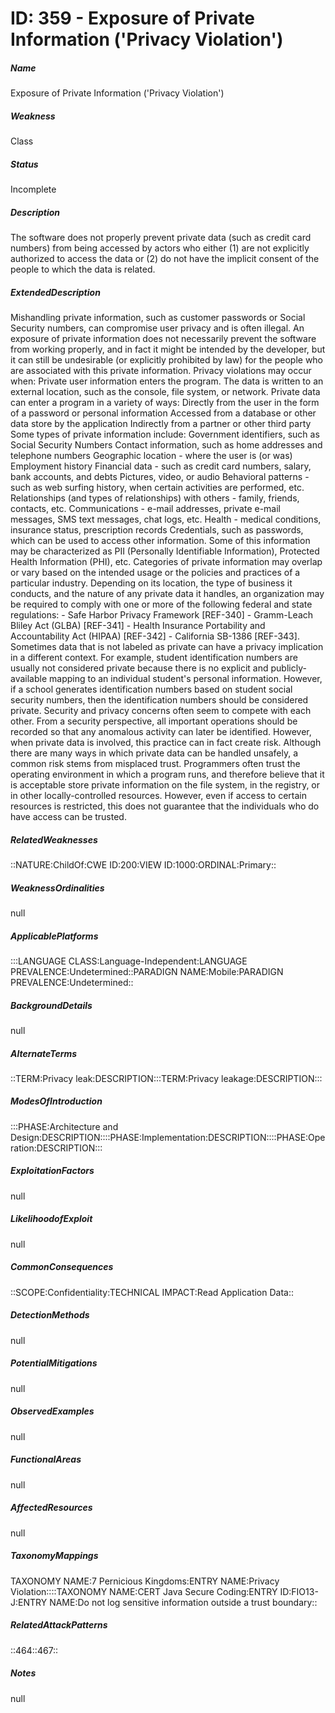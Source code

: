 # ID: 359 - Exposure of Private Information ('Privacy Violation')
<h5>Name</h5>Exposure of Private Information ('Privacy Violation')
<h5>Weakness</h5>Class
<h5>Status</h5>Incomplete
<h5>Description</h5>The software does not properly prevent private data (such as credit card numbers) from being accessed by actors who either (1) are not explicitly authorized to access the data or (2) do not have the implicit consent of the people to which the data is related.
<h5>ExtendedDescription</h5>Mishandling private information, such as customer passwords or Social Security numbers, can compromise user privacy and is often illegal. An exposure of private information does not necessarily prevent the software from working properly, and in fact it might be intended by the developer, but it can still be undesirable (or explicitly prohibited by law) for the people who are associated with this private information. Privacy violations may occur when: Private user information enters the program. The data is written to an external location, such as the console, file system, or network. Private data can enter a program in a variety of ways: Directly from the user in the form of a password or personal information Accessed from a database or other data store by the application Indirectly from a partner or other third party Some types of private information include: Government identifiers, such as Social Security Numbers Contact information, such as home addresses and telephone numbers Geographic location - where the user is (or was) Employment history Financial data - such as credit card numbers, salary, bank accounts, and debts Pictures, video, or audio Behavioral patterns - such as web surfing history, when certain activities are performed, etc. Relationships (and types of relationships) with others - family, friends, contacts, etc. Communications - e-mail addresses, private e-mail messages, SMS text messages, chat logs, etc. Health - medical conditions, insurance status, prescription records Credentials, such as passwords, which can be used to access other information. Some of this information may be characterized as PII (Personally Identifiable Information), Protected Health Information (PHI), etc. Categories of private information may overlap or vary based on the intended usage or the policies and practices of a particular industry. Depending on its location, the type of business it conducts, and the nature of any private data it handles, an organization may be required to comply with one or more of the following federal and state regulations: - Safe Harbor Privacy Framework [REF-340] - Gramm-Leach Bliley Act (GLBA) [REF-341] - Health Insurance Portability and Accountability Act (HIPAA) [REF-342] - California SB-1386 [REF-343]. Sometimes data that is not labeled as private can have a privacy implication in a different context. For example, student identification numbers are usually not considered private because there is no explicit and publicly-available mapping to an individual student's personal information. However, if a school generates identification numbers based on student social security numbers, then the identification numbers should be considered private. Security and privacy concerns often seem to compete with each other. From a security perspective, all important operations should be recorded so that any anomalous activity can later be identified. However, when private data is involved, this practice can in fact create risk. Although there are many ways in which private data can be handled unsafely, a common risk stems from misplaced trust. Programmers often trust the operating environment in which a program runs, and therefore believe that it is acceptable store private information on the file system, in the registry, or in other locally-controlled resources. However, even if access to certain resources is restricted, this does not guarantee that the individuals who do have access can be trusted.
<h5>RelatedWeaknesses</h5>::NATURE:ChildOf:CWE ID:200:VIEW ID:1000:ORDINAL:Primary::
<h5>WeaknessOrdinalities</h5>null
<h5>ApplicablePlatforms</h5>:::LANGUAGE CLASS:Language-Independent:LANGUAGE PREVALENCE:Undetermined::PARADIGN NAME:Mobile:PARADIGN PREVALENCE:Undetermined::
<h5>BackgroundDetails</h5>null
<h5>AlternateTerms</h5>::TERM:Privacy leak:DESCRIPTION:::TERM:Privacy leakage:DESCRIPTION:::
<h5>ModesOfIntroduction</h5>:::PHASE:Architecture and Design:DESCRIPTION::::PHASE:Implementation:DESCRIPTION::::PHASE:Operation:DESCRIPTION:::
<h5>ExploitationFactors</h5>null
<h5>LikelihoodofExploit</h5>null
<h5>CommonConsequences</h5>::SCOPE:Confidentiality:TECHNICAL IMPACT:Read Application Data::
<h5>DetectionMethods</h5>null
<h5>PotentialMitigations</h5>null
<h5>ObservedExamples</h5>null
<h5>FunctionalAreas</h5>null
<h5>AffectedResources</h5>null
<h5>TaxonomyMappings</h5>TAXONOMY NAME:7 Pernicious Kingdoms:ENTRY NAME:Privacy Violation::::TAXONOMY NAME:CERT Java Secure Coding:ENTRY ID:FIO13-J:ENTRY NAME:Do not log sensitive information outside a trust boundary::
<h5>RelatedAttackPatterns</h5>::464::467::
<h5>Notes</h5>null

